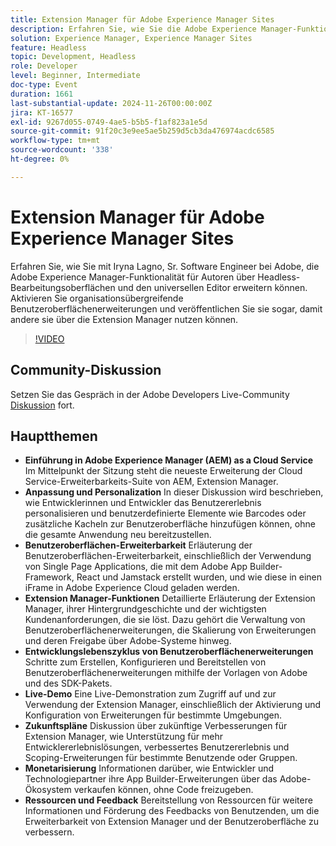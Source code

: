 ```yaml
---
title: Extension Manager für Adobe Experience Manager Sites
description: Erfahren Sie, wie Sie die Adobe Experience Manager-Funktionalität mit Extension Manager erweitern und so organisationsübergreifende Benutzeroberflächenerweiterungen und Anpassungen ermöglichen, ohne das gesamte Programm erneut bereitzustellen, wie Iryna Lagno, Sr. Software Engineer bei Adobe, gezeigt hat.
solution: Experience Manager, Experience Manager Sites
feature: Headless
topic: Development, Headless
role: Developer
level: Beginner, Intermediate
doc-type: Event
duration: 1661
last-substantial-update: 2024-11-26T00:00:00Z
jira: KT-16577
exl-id: 9267d055-0749-4ae5-b5b5-f1af823a1e5d
source-git-commit: 91f20c3e9ee5ae5b259d5cb3da476974acdc6585
workflow-type: tm+mt
source-wordcount: '338'
ht-degree: 0%

---
```


# Extension Manager für Adobe Experience Manager Sites

Erfahren Sie, wie Sie mit Iryna Lagno, Sr. Software Engineer bei Adobe, die Adobe Experience Manager-Funktionalität für Autoren über Headless-Bearbeitungsoberflächen und den universellen Editor erweitern können. Aktivieren Sie organisationsübergreifende Benutzeroberflächenerweiterungen und veröffentlichen Sie sie sogar, damit andere sie über die Extension Manager nutzen können.

>[!VIDEO](https://video.tv.adobe.com/v/3440437/?learn=on&enablevpops&captions=ger)

## Community-Diskussion

Setzen Sie das Gespräch in der Adobe Developers Live-Community [Diskussion](https://adobe.ly/48N59Uj) fort.

## Hauptthemen

* **Einführung in Adobe Experience Manager (AEM) as a Cloud Service** Im Mittelpunkt der Sitzung steht die neueste Erweiterung der Cloud Service-Erweiterbarkeits-Suite von AEM, Extension Manager.
* **Anpassung und Personalization** In dieser Diskussion wird beschrieben, wie Entwicklerinnen und Entwickler das Benutzererlebnis personalisieren und benutzerdefinierte Elemente wie Barcodes oder zusätzliche Kacheln zur Benutzeroberfläche hinzufügen können, ohne die gesamte Anwendung neu bereitzustellen.
* **Benutzeroberflächen-Erweiterbarkeit** Erläuterung der Benutzeroberflächen-Erweiterbarkeit, einschließlich der Verwendung von Single Page Applications, die mit dem Adobe App Builder-Framework, React und Jamstack erstellt wurden, und wie diese in einen iFrame in Adobe Experience Cloud geladen werden.
* **Extension Manager-Funktionen** Detaillierte Erläuterung der Extension Manager, ihrer Hintergrundgeschichte und der wichtigsten Kundenanforderungen, die sie löst. Dazu gehört die Verwaltung von Benutzeroberflächenerweiterungen, die Skalierung von Erweiterungen und deren Freigabe über Adobe-Systeme hinweg.
* **Entwicklungslebenszyklus von Benutzeroberflächenerweiterungen** Schritte zum Erstellen, Konfigurieren und Bereitstellen von Benutzeroberflächenerweiterungen mithilfe der Vorlagen von Adobe und des SDK-Pakets.
* **Live-Demo** Eine Live-Demonstration zum Zugriff auf und zur Verwendung der Extension Manager, einschließlich der Aktivierung und Konfiguration von Erweiterungen für bestimmte Umgebungen.
* **Zukunftspläne** Diskussion über zukünftige Verbesserungen für Extension Manager, wie Unterstützung für mehr Entwicklererlebnislösungen, verbessertes Benutzererlebnis und Scoping-Erweiterungen für bestimmte Benutzende oder Gruppen.
* **Monetarisierung** Informationen darüber, wie Entwickler und Technologiepartner ihre App Builder-Erweiterungen über das Adobe-Ökosystem verkaufen können, ohne Code freizugeben.
* **Ressourcen und Feedback** Bereitstellung von Ressourcen für weitere Informationen und Förderung des Feedbacks von Benutzenden, um die Erweiterbarkeit von Extension Manager und der Benutzeroberfläche zu verbessern.
